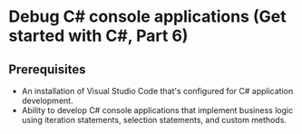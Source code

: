 # Debug C# console applications (Get started with C#, Part 6)

## Prerequisites

* An installation of Visual Studio Code that's configured for C# application development.
* Ability to develop C# console applications that implement business logic using iteration statements, selection statements, and custom methods.
